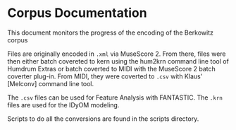 # Corpus Documentation

This document monitors the progress of the encoding of the Berkowitz corpus 

Files are originally encoded in ```.xml``` via MuseScore 2.
From there, files were then either batch covereted to kern using the hum2krn command line tool of Humdrum Extras or batch coverted to MIDI with the MuseScore 2 batch coverter plug-in.
From MIDI, they were coverted to ```.csv``` with Klaus' [Melconv] command line tool.

The ```.csv``` files can be used for Feature Analysis with FANTASTIC.
The ```.krn``` files are used for the IDyOM modeling.

Scripts to do all the conversions are found in the scripts directory.


